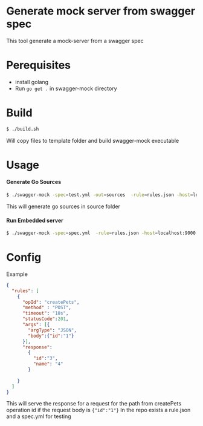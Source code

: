 # Generate mock server from swagger spec

This tool generate a mock-server from a swagger spec

# Perequisites
 - install golang
 - Run `go get .` in swagger-mock directory

# Build
```sh
$ ./build.sh
```
Will copy files to template folder and build swagger-mock executable

# Usage

#### Generate Go Sources

```sh
$ ./swagger-mock -spec=test.yml -out=sources  -rule=rules.json -host=localhost:9000
```

This will generate go sources in source folder

#### Run Embedded server 
```sh
$ ./swagger-mock -spec=spec.yml  -rule=rules.json -host=localhost:9000 -embedded=true
```

# Config
Example 
```json
{
  "rules": [
    {
      "opId": "createPets",
      "method" : "POST",
      "timeout": "10s",
      "statusCode":201,
      "args": [{
        "argType": "JSON",
        "body":{"id":"1"}
      }],
      "response":
        {
          "id":"3",
          "name": "4"
        }
      
    }
  ]
}
```
This will serve the response for a request for the path from createPets operation id if the request body is `{"id":"1"}`
In the repo exists a rule.json and a spec.yml for testing

